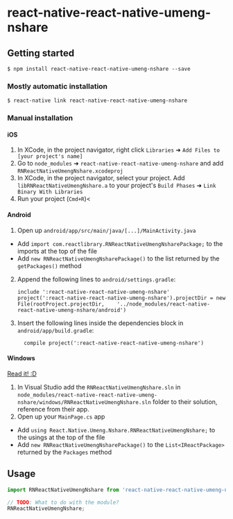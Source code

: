 
# react-native-react-native-umeng-nshare

## Getting started

`$ npm install react-native-react-native-umeng-nshare --save`

### Mostly automatic installation

`$ react-native link react-native-react-native-umeng-nshare`

### Manual installation


#### iOS

1. In XCode, in the project navigator, right click `Libraries` ➜ `Add Files to [your project's name]`
2. Go to `node_modules` ➜ `react-native-react-native-umeng-nshare` and add `RNReactNativeUmengNshare.xcodeproj`
3. In XCode, in the project navigator, select your project. Add `libRNReactNativeUmengNshare.a` to your project's `Build Phases` ➜ `Link Binary With Libraries`
4. Run your project (`Cmd+R`)<

#### Android

1. Open up `android/app/src/main/java/[...]/MainActivity.java`
  - Add `import com.reactlibrary.RNReactNativeUmengNsharePackage;` to the imports at the top of the file
  - Add `new RNReactNativeUmengNsharePackage()` to the list returned by the `getPackages()` method
2. Append the following lines to `android/settings.gradle`:
  	```
  	include ':react-native-react-native-umeng-nshare'
  	project(':react-native-react-native-umeng-nshare').projectDir = new File(rootProject.projectDir, 	'../node_modules/react-native-react-native-umeng-nshare/android')
  	```
3. Insert the following lines inside the dependencies block in `android/app/build.gradle`:
  	```
      compile project(':react-native-react-native-umeng-nshare')
  	```

#### Windows
[Read it! :D](https://github.com/ReactWindows/react-native)

1. In Visual Studio add the `RNReactNativeUmengNshare.sln` in `node_modules/react-native-react-native-umeng-nshare/windows/RNReactNativeUmengNshare.sln` folder to their solution, reference from their app.
2. Open up your `MainPage.cs` app
  - Add `using React.Native.Umeng.Nshare.RNReactNativeUmengNshare;` to the usings at the top of the file
  - Add `new RNReactNativeUmengNsharePackage()` to the `List<IReactPackage>` returned by the `Packages` method


## Usage
```javascript
import RNReactNativeUmengNshare from 'react-native-react-native-umeng-nshare';

// TODO: What to do with the module?
RNReactNativeUmengNshare;
```
  